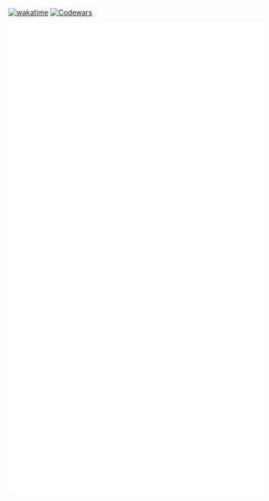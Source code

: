 <!--![GIF](https://media2.giphy.com/media/v1.Y2lkPTc5MGI3NjExOGN6Mml6ZmkwOHJhcXpiYTAyNzNsZW15a2F4MWxrNG9yYmZ3anpheCZlcD12MV9pbnRlcm5hbF9naWZfYnlfaWQmY3Q9Zw/3ov9k22S4De372LQf6/giphy.gif)-->


[![wakatime](https://wakatime.com/badge/user/f8540ed9-647a-49fb-97a9-06869ea0a37d.svg)](https://wakatime.com/@f8540ed9-647a-49fb-97a9-06869ea0a37d)
[![Codewars](https://www.codewars.com/users/pollodrax/badges/micro)](https://www.codewars.com/users/pollodrax)

![Metrics](./github-metrics.svg)

<!--## ʟᴀɴɢᴜᴀɢᴇꜱ

![TypeScript](https://img.shields.io/badge/-TypeScript-090909?style=for-the-badge&logo=typescript&logoColor=2D79C7)
![JavaScript](https://img.shields.io/badge/-JavaScript-090909?style=for-the-badge&logo=javascript&logoColor=F7DF1E)
![Rust](https://img.shields.io/badge/-Rust-090909?style=for-the-badge&logo=rust&logoColor=000000)
![Go](https://img.shields.io/badge/-Go-090909?style=for-the-badge&logo=go&logoColor=00ADD8)

## ʙᴀᴄᴋᴇɴᴅ ᴛᴇᴄʜɴᴏʟᴏɢɪᴇꜱ

![NestJS](https://img.shields.io/badge/-NestJS-090909?style=for-the-badge&logo=nestjs&logoColor=E0234E)
![Express](https://img.shields.io/badge/-Express-090909?style=for-the-badge&logo=express&logoColor=white)
![PostgreSQL](https://img.shields.io/badge/-PostgreSQL-090909?style=for-the-badge&logo=postgresql&logoColor=336791)
![MongoDB](https://img.shields.io/badge/-MongoDB-090909?style=for-the-badge&logo=mongodb&logoColor=47A248)
![Redis](https://img.shields.io/badge/-Redis-090909?style=for-the-badge&logo=redis&logoColor=DC382D)
![RabbitMQ](https://img.shields.io/badge/-RabbitMQ-090909?style=for-the-badge&logo=rabbitmq&logoColor=FF6600)
![Microservices](https://img.shields.io/badge/-Microservices-090909?style=for-the-badge&logo=docker&logoColor=2496ED)
![GraphQL](https://img.shields.io/badge/-GraphQL-090909?style=for-the-badge&logo=graphql&logoColor=E10098)
![AWS](https://img.shields.io/badge/-AWS-090909?style=for-the-badge&logo=amazonaws&logoColor=FF9900)
![TypeORM](https://img.shields.io/badge/-TypeORM-090909?style=for-the-badge&logo=typeorm&logoColor=blue)
![Prisma](https://img.shields.io/badge/-Prisma-090909?style=for-the-badge&logo=prisma&logoColor=blue)
![Tokio](https://img.shields.io/badge/-Tokio-090909?style=for-the-badge&logo=rust&logoColor=000000)
![Actix](https://img.shields.io/badge/-Actix-090909?style=for-the-badge&logo=rust&logoColor=000000)
![Gin](https://img.shields.io/badge/-Gin-090909?style=for-the-badge&logo=go&logoColor=00ADD8)
![Fiber](https://img.shields.io/badge/-Fiber-090909?style=for-the-badge&logo=go&logoColor=00ADD8)

## ꜰʀᴏɴᴛᴇɴᴅ ᴛᴇᴄʜɴᴏʟᴏɢɪᴇꜱ

![React](https://img.shields.io/badge/-React-090909?style=for-the-badge&logo=react&logoColor=61DAFB)
![Next.js](https://img.shields.io/badge/-Next.js-090909?style=for-the-badge&logo=next.js&logoColor=white)
![Angular](https://img.shields.io/badge/-Angular-090909?style=for-the-badge&logo=angular&logoColor=DD0031)
![Vanilla JS](https://img.shields.io/badge/-Vanilla%20JS-090909?style=for-the-badge&logo=javascript&logoColor=F7DF1E)
![Vite](https://img.shields.io/badge/-Vite-090909?style=for-the-badge&logo=vite&logoColor=646CFF)
![Tailwind CSS](https://img.shields.io/badge/-Tailwind%20CSS-090909?style=for-the-badge&logo=tailwindcss&logoColor=38BDF8)
![SASS](https://img.shields.io/badge/-SASS-090909?style=for-the-badge&logo=sass&logoColor=CC6699)
![Webpack](https://img.shields.io/badge/-Webpack-090909?style=for-the-badge&logo=webpack&logoColor=238DD6)
![ESLint](https://img.shields.io/badge/-ESLint-090909?style=for-the-badge&logo=eslint&logoColor=4B3263)
![Jest](https://img.shields.io/badge/-Jest-090909?style=for-the-badge&logo=jest&logoColor=C21325)
![React Query](https://img.shields.io/badge/-React%20Query-090909?style=for-the-badge&logo=react&logoColor=61DAFB)
![Zustand](https://img.shields.io/badge/-Zustand-090909?style=for-the-badge&logo=javascript&logoColor=white)
![Apollo Client](https://img.shields.io/badge/-Apollo%20Client-090909?style=for-the-badge&logo=apollo-graphql&logoColor=311C87)


## ᴛᴏᴏʟꜱ

![Git](https://img.shields.io/badge/-Git-090909?style=for-the-badge&logo=git&logoColor=F05032)
![GitHub](https://img.shields.io/badge/-GitHub-090909?style=for-the-badge&logo=github&logoColor=181717)
![VS Code](https://img.shields.io/badge/-VS%20Code-090909?style=for-the-badge&logo=visual-studio-code&logoColor=007ACC)
![Docker](https://img.shields.io/badge/-Docker-090909?style=for-the-badge&logo=docker&logoColor=2496ED)
![Postman](https://img.shields.io/badge/-Postman-090909?style=for-the-badge&logo=postman&logoColor=FF6C37)
![Confluence](https://img.shields.io/badge/-Confluence-090909?style=for-the-badge&logo=confluence&logoColor=172BF4)
![Linux](https://img.shields.io/badge/-Linux-090909?style=for-the-badge&logo=linux&logoColor=FCC624)
![NPM](https://img.shields.io/badge/-NPM-090909?style=for-the-badge&logo=npm&logoColor=CB3837)
![Yarn](https://img.shields.io/badge/-Yarn-090909?style=for-the-badge&logo=yarn&logoColor=2C8EBB)

## 

[![Telegram](https://img.shields.io/badge/-Telegram-090909?style=for-the-badge&logo=telegram&logoColor=27A0D9)](https://t.me/ra1nwll)
[![Spotify](https://img.shields.io/badge/-Spotify-090909?style=for-the-badge&logo=spotify&logoColor=1DB954)](https://open.spotify.com/user/31xur6pxa3ufn3uxmcl72zp5fogy?si=444479fd3ded4e61)

![imd](https://user-images.githubusercontent.com/22963968/114021347-e3c48b80-9870-11eb-8bc8-998bf39b4d0d.png)-->

